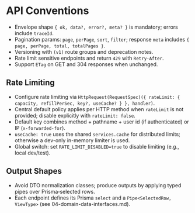 # API Conventions

- Envelope shape `{ ok, data?, error?, meta? }` is mandatory; errors include `traceId`.
- Pagination params: `page`, `perPage`, `sort`, `filter`; response `meta` includes `{ page, perPage, total, totalPages }`.
- Versioning with `(v1)` route groups and deprecation notes.
- Rate limit sensitive endpoints and return `429` with `Retry-After`.
- Support `ETag` on GET and 304 responses when unchanged.

## Rate Limiting

- Configure rate limiting via `HttpRequest(RequestSpec)({ rateLimit: { capacity, refillPerSec, key?, useCache? } }, handler)`.
- Central default policy applies per HTTP method when `rateLimit` is not provided; disable explicitly with `rateLimit: false`.
- Default key combines method + pathname + user id (if authenticated) or IP (`x-forwarded-for`).
- `useCache: true` uses the shared `services.cache` for distributed limits; otherwise a dev-only in-memory limiter is used.
- Global switch: set `RATE_LIMIT_DISABLED=true` to disable limiting (e.g., local dev/test).

## Output Shapes

- Avoid DTO normalization classes; produce outputs by applying typed pipes over Prisma‑selected rows.
- Each endpoint defines its Prisma `select` and a `Pipe<SelectedRow, ViewType>` (see 04-domain-data-interfaces.md).

